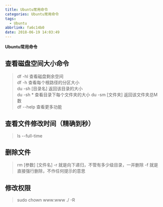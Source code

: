 ```yaml
---
title: Ubuntu常用命令
categories: Ubuntu常用命令
tags:
  - Ubuntu
abbrlink: fa6c14b0
date: 2018-06-19 14:03:49
---
```


**Ubuntu常用命令**
<!-- more -->

## 查看磁盘空间大小命令
 > df -hl 查看磁盘剩余空间  
df -h 查看每个根路径的分区大小  
du -sh [目录名] 返回该目录的大小  
 du -sh * 查看目录下每个文件夹的大小
du -sm [文件夹] 返回该文件夹总M数  
df --help 查看更多功能 

## 查看文件修改时间（精确到秒）
> ls --full-time

## 删除文件

> rm [参数] [文件名]
-r 就是向下递归，不管有多少级目录，一并删除
-f 就是直接强行删除，不作任何提示的意思

## 修改权限

> sudo chown www:www ./ -R

